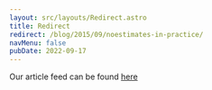 ```yaml
---
layout: src/layouts/Redirect.astro
title: Redirect
redirect: /blog/2015/09/noestimates-in-practice/
navMenu: false
pubDate: 2022-09-17
---
```

<div>
Our article feed can be found <a href="/blog/2015/09/noestimates-in-practice/">here</a>
</div>
